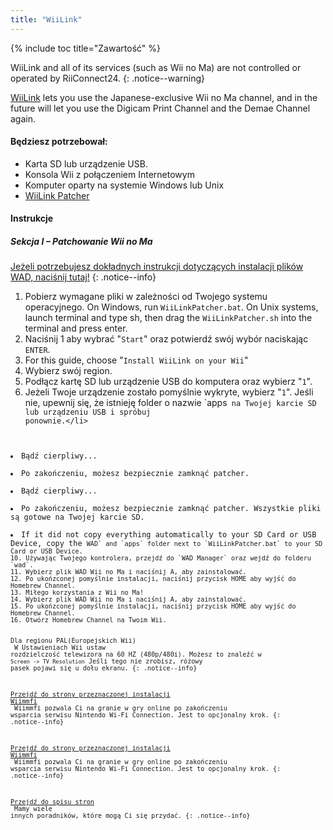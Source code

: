 ```yaml
---
title: "WiiLink"
---
```


{% include toc title="Zawartość" %}

WiiLink and all of its services (such as Wii no Ma) are not controlled or operated by RiiConnect24.
{: .notice--warning}

[WiiLink](https://wiilink24.com/) lets you use the Japanese-exclusive Wii no Ma channel, and in the future will let you use the Digicam Print Channel and the Demae Channel again.

#### Będziesz potrzebował:

* Karta SD lub urządzenie USB.
* Konsola Wii z połączeniem Internetowym
* Komputer oparty na systemie Windows lub Unix
* [WiiLink Patcher](https://github.com/WiiLink24/WiiLink24-Patcher/releases)

#### Instrukcje

##### Sekcja I – Patchowanie Wii no Ma

[Jeżeli potrzebujesz dokładnych instrukcji dotyczących instalacji plików WAD, naciśnij tutaj!](wiimodlite)
{: .notice--info}

1. Pobierz wymagane pliki w zależności od Twojego systemu operacyjnego. On Windows, run `WiiLinkPatcher.bat`. On Unix systems, launch terminal and type sh, then drag the `WiiLinkPatcher.sh` into the terminal and press enter.
2. Naciśnij 1 aby wybrać "`Start`" oraz potwierdź swój wybór naciskając `ENTER`.
3. For this guide, choose "`Install WiiLink on your Wii`"
4. Wybierz swój region.
5. Podłącz kartę SD lub urządzenie USB do komputera oraz wybierz "`1`".
6. Jeżeli Twoje urządzenie zostało pomyślnie wykryte, wybierz "`1`". Jeśli nie, upewnij się, że istnieję folder o nazwie `apps<code> na Twojej karcie SD lub urządzeniu USB i spróbuj ponownie.&lt;/li&gt;
<li>Bądź cierpliwy...</li>
<li>Po zakończeniu, możesz bezpiecznie zamknąć patcher.</li>
<li>Bądź cierpliwy...</li>
<li>Po zakończeniu, możesz bezpiecznie zamknąć patcher. Wszystkie pliki są gotowe na Twojej karcie SD.</li>
<li>If it did not copy everything automatically to your SD Card or USB Device, copy the <code>WAD` and `apps` folder next to `WiiLinkPatcher.bat` to your SD Card or USB Device.
10. Używając Twojego kontrolera, przejdź do `WAD Manager` oraz wejdź do folderu `wad`.
11. Wybierz plik WAD Wii no Ma i naciśnij A, aby zainstalować.
12. Po ukońzconej pomyślnie instalacji, naciśnij przycisk HOME aby wyjść do Homebrew Channel.
13. Miłego korzystania z Wii no Ma!
14. Wybierz plik WAD Wii no Ma i naciśnij A, aby zainstalować.
15. Po ukońzconej pomyślnie instalacji, naciśnij przycisk HOME aby wyjść do Homebrew Channel.
16. Otwórz Homebrew Channel na Twoim Wii.

Dla regionu PAL(Europejskich Wii)<br> W Ustawieniach Wii ustaw rozdzielczość telewizora na 60 HZ (480p/480i). Możesz to znaleźć w `Screen -> TV Resolution` Jeśli tego nie zrobisz, różowy pasek pojawi się u dołu ekranu.
{: .notice--info}

[Przejdź do strony przeznaczonej instalacji Wiimmfi](wiimmfi)<br> Wiimmfi pozwala Ci na granie w gry online po zakończeniu wsparcia serwisu Nintendo Wi-Fi Connection. Jest to opcjonalny krok.
{: .notice--info}

[Przejdź do strony przeznaczonej instalacji Wiimmfi](wiimmfi)<br> Wiimmfi pozwala Ci na granie w gry online po zakończeniu wsparcia serwisu Nintendo Wi-Fi Connection. Jest to opcjonalny krok.
{: .notice--info}

[Przejdź do spisu stron](site-navigation)<br> Mamy wiele innych poradników, które mogą Ci się przydać.
{: .notice--info}
